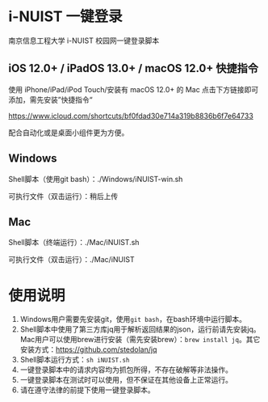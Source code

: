 # i-NUIST 一键登录

南京信息工程大学 i-NUIST 校园网一键登录脚本

## iOS 12.0+ / iPadOS 13.0+ / macOS 12.0+ 快捷指令

使用 iPhone/iPad/iPod Touch/安装有 macOS 12.0+ 的 Mac 点击下方链接即可添加，需先安装”快捷指令“

https://www.icloud.com/shortcuts/bf0fdad30e714a319b8836b6f7e64733

配合自动化或是桌面小组件更为方便。

## Windows

Shell脚本（使用git bash）：./Windows/iNUIST-win.sh

可执行文件（双击运行）：稍后上传

## Mac

Shell脚本（终端运行）：./Mac/iNUIST.sh

可执行文件（双击运行）：./Mac/iNUIST

# 使用说明

 1. Windows用户需要先安装git，使用`git bash`，在bash环境中运行脚本。
 2. Shell脚本中使用了第三方库jq用于解析返回结果的json，运行前请先安装jq。Mac用户可以使用brew进行安装（需先安装brew）：`brew install jq`。其它安装方式：https://github.com/stedolan/jq
 3. Shell脚本运行方式：`sh iNUIST.sh`
 4. 一键登录脚本中的请求内容均为抓包所得，不存在破解等非法操作。
 5. 一键登录脚本在测试时可以使用，但不保证在其他设备上正常运行。
 6. 请在遵守法律的前提下使用一键登录脚本。
